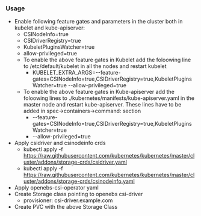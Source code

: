### Usage
* Enable following feature gates and parameters in the cluster both in kubelet and kube-apiserver:
    - CSINodeInfo=true
    - CSIDriverRegistry=true
    - KubeletPluginsWatcher=true
    - allow-privileged=true
    - To enable the above feature gates in Kubelet add the foloowing line to /etc/default/kubelet in all the nodes and restart kubelet
        - KUBELET_EXTRA_ARGS=--feature-gates=CSINodeInfo=true,CSIDriverRegistry=true,KubeletPluginsWatcher=true --allow-privileged=true
    - To enable the above feature gates in Kube-apiserver add the foloowing lines to ./kubernetes/manifests/kube-apiserver.yaml in the master node and restart kube-apiserver. These lines have to be added in spec->containers->command: section
        - --feature-gates=CSINodeInfo=true,CSIDriverRegistry=true,KubeletPluginsWatcher=true
        - --allow-privileged=true
* Apply csidriver and csinodeinfo crds
    - kubectl apply -f https://raw.githubusercontent.com/kubernetes/kubernetes/master/cluster/addons/storage-crds/csidriver.yaml 
    - kubectl apply -f https://raw.githubusercontent.com/kubernetes/kubernetes/master/cluster/addons/storage-crds/csinodeinfo.yaml
* Apply openebs-csi-operator yaml
* Create Storage class pointing to openebs csi-driver
    - provisioner: csi-driver.example.com
* Create PVC with the above Storage Class
